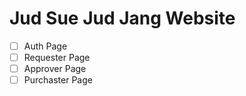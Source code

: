 # Jud Sue Jud Jang Website

- [ ] Auth Page
- [ ] Requester Page
- [ ] Approver Page
- [ ] Purchaster Page

